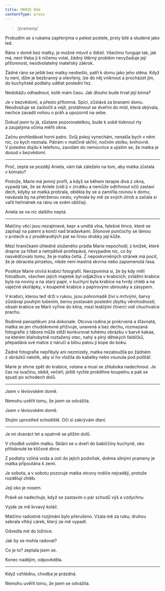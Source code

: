 ```yaml
---
title: MARIE Dům
contentType: prose
---
```


<section>

> /prameny/

Probudím se s rukama zapřenýma o pelest postele, prsty bílé a studené jako led.

Ráno v domě bez matky, je možné mluvit o štěstí. Všechno funguje tak, jak má, není třeba ji k ničemu volat, žádný titěrný problém nevyžaduje její přítomnost, neodvolatelný mateřský zákrok.

Žádné ráno se ještě bez matky neobešlo, patří k domu jako jeho stěna. Když tu není, dům je bezbranný a otevřený, lze do něj vniknout a procházet jím, do kuchyňské podlahy udělat poslední řez.

Nedokážu odhadnout, kolik mám času. Jak dlouho bude trvat její kóma?

Je v bezvědomí, a přesto přítomná. Spící, zůstává za branami domu. Neodvažuje se zaútočit a vejít, protáhnout se dveřmi do míst, která obývala, nechce zavadit nohou o práh a upozornit na sebe.

Dokud jsem tu já, zůstane pozorovatelkou, bude k sobě tisknout rty a zaujatýma očima měřit okna.

</section>

<section>

Začnu prohledávat horní patro. Svůj pokoj vynechám, nenašla bych v něm nic, co bych neznala. Pátrám v matčině skříni, nočním stolku, knihovně. V poledne dojdu k telefonu, zavolám do nemocnice a ujistím se, že matka je dosud v bezvědomí.

* * *

Proč, zeptá se později Aniela, vám tak záleželo na tom, aby matka zůstala v kómatu?

Protože, Marie má jemný profil, a když se během terapie dívá z okna, vypadá tak, že se Aniele (vidí ji v zrcátku a nemůže odtrhnout oči) zastaví dech, kdyby se matka probrala, oblékla by se a zamířila rovnou k domu; navázala by na přetrženou cestu, vyhnala by mě ze svých útrob a začala si vařit heřmánek na ránu ve svém obličeji.

Aniela se na nic dalšího neptá.

* * *

Matčiny věci jsou nezajímavé, kepr a umělá vlna, falešné límce, které se zapínají na patent a končí nad bradavkami. Silonové punčochy se lámou v prstech a z proděravělých pat se řinou drobky její kůže.

Mezi hraničkami úhledně složeného prádla Marie nepochodí; z knížek, které drapne za hřbet a netrpělivě protřepává, nevypadne nic, co by nasvědčovalo tomu, že je matka četla. Z neposkvrněných stránek má pocit, že je obracela pinzetou, nikde není mastná skvrna nebo zapomenutá řasa.

Posléze Marie otvírá krabici fotografií. Nevzpomíná si, že by kdy měli fotoalbum, všechen jejich majetek byl odjakživa v krabicích; zvláštní krabice byla na noviny a na starý papír, v kuchyni byla krabice na tvrdý chléb a na vaječné skořápky, v koupelně krabice s papírovými ubrousky a zásypem.

V krabici, kterou teď drží v rukou, jsou pohromadě živí s mrtvými, barvy zůstávají pouhým tušením, berou postavám poslední zbytky věrohodnosti; obsah krabice se Marii vyřine do klína, mezi lesklými čtverci vidí chuchvalce prachu.

Rodinné panoptikum zná dokonale. Otcova rodina je prokrvená a šťavnatá, matka se jen chudokrevné přiživuje, unavená a bez dechu, rozmazaná fotografie z tábora může stěží konkurovat tuhému obrázku v barvě kakaa, na kterém blahobytně roztažený otec, nahý a plný dětských faldíčků, přepadává své matce z náručí a bílou patou ji kope do boku.

Žádné fotografie nepřibyly ani nezmizely, matka nezatoužila po žádném z obrázků natolik, aby si ho vložila do kabelky nebo vsunula pod polštář.

Marie je shrne zpět do krabice, vstane a musí se zhluboka nadechnout. Je čas na svačinu, oběd, večeři; ještě rychle proběhne koupelnu a pak se spustí po schodech dolů.

* * *

Jsem v léviovském domě.

Nemohu uvěřit tomu, že jsem se odvážila.

Jsem v léviovském domě.

</section>

<section>

Stojím uprostřed schodiště. Oči si zakrývám dlaní.

* * *

Je mi dvanáct let a opatrně se plížím dolů.

V chodbě uvidím matku. Sklání se u dveří do babiččiny kuchyně, oko přitisknuté ke klíčové dírce.

Z podlahy vzlíná voda a ústí do jejích podvíček, dvěma silnými prameny je matka připoutána k zemi.

</section>

<section>

Je sobota, a v sobotu pozoruje matka otcovy rodiče nejraději, protože rozdělují chléb.

Její oko je nosem.

Právě se nadechuje, když se zastavím o pár schodů výš a vzdychnu.

Vyjde ze mě krvavý koláč.

</section>

<section>

Matčino radostné rozjímání bylo přerušeno. Vzala mě za ruku, druhou sebrala vlhký cárek, který ze mě vypadl.

Odvedla mě do ložnice.

Jak by se mohla radovat?

Co je to? zeptala jsem se.

Konec nadějím, odpověděla.

* * *

Když vzhlédnu, chodba je prázdná.

</section>

<section>

Nemohu uvěřit tomu, že jsem se odvážila.

</section>
